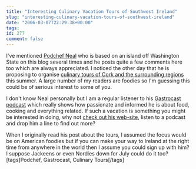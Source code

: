 ```yaml
---
title: "Interesting Culinary Vacation Tours of Southwest Ireland"
slug: "interesting-culinary-vacation-tours-of-southwest-ireland"
date: "2006-03-07T22:29:38+00:00"
tags:
id: 277
comment: false
---
```


I've mentioned [Podchef Neal](http://podchef.motime.com/) who is based on an island off Washington State on this blog several times and he posts quite a few comments here too which are always appreciated. I noticed the other day that he is proposing to organise [culinary tours of Cork and the surrounding regions](http://kitchengardenfoods.com/2006/02/28/ireland/) this summer. A large number of my readers are foodies so I'm guessing this could be of serious interest to some of you.

I don't know Neal personally but I am a regular listener to his [Gastrocast podcast](http://podchef.motime.com/post/548580) which really shows how passionate and informed he is about food, cooking and everything related. If such a vacation is something you might be interested in doing, why not [check out his web-site](http://kitchengardenfoods.com/tours/Tours.html), listen to a podcast and drop him a line to find out more?

When I originally read his post about the tours, I assumed the focus would be on American foodies but if you can make your way to Ireland at the right time from anywhere in the world then I assume you could sign up with him? I suppose Jackeens or even Nordies down for July could do it too?
[tags]Podchef, Gastrocast, Culinary Tours[/tags]
